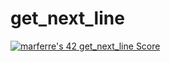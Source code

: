 # get_next_line
[![marferre's 42 get_next_line Score](https://badge42.vercel.app/api/v2/cl8ep22ei00780glblvm7hy4f/project/2816423)](https://github.com/JaeSeoKim/badge42)
